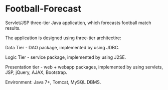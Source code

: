 # Football-Forecast
Servlet/JSP three-tier Java application, which forecasts football match results.



The application is designed using three-tier architectire:

Data Tier - DAO package, implemented by using JDBC.

Logic Tier - service package, implemented by using J2SE.

Presentation tier - web + webapp packages, implemented by using servlets, JSP, jQuery, AJAX, Bootstrap.




Environment: Java 7+, Tomcat, MySQL DBMS.
